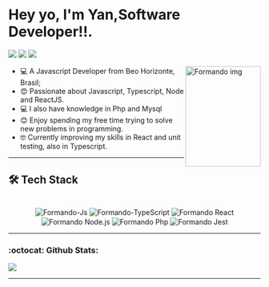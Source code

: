 <h1 align="left"> 
 Hey yo, I'm Yan,<strong>Software Developer!!</strong>.
</h1>

<p align="left">

  <a href="https://wa.me/+5531994045385?text=Ol%C3%A1%20Yan,%20gostaria%20de%20conversar%20com%20voc%C3%A" alt="Whatsapp">
  <img src="https://img.shields.io/badge/WhatsApp-25D366?style=for-the-badge&logo=whatsapp&logoColor=white" /></a>
  
  <a href="leitebr14@gmail.com" alt="Gmail">
  <img src="https://img.shields.io/badge/Gmail-D14836?style=for-the-badge&logo=gmail&logoColor=white" /></a>

  <a href="www.linkedin.com/in/yanpedro18" alt="Linkedin">
  <img src="https://img.shields.io/badge/LinkedIn-0077B5?style=for-the-badge&logo=linkedin&logoColor=white" /></a>

</p>  

 <ul align="left"> 
   <img src="https://media.giphy.com/media/v1.Y2lkPTc5MGI3NjExam9pMGdqZXFmY3BjMGdsY3EzN3JrMXA1dWl3YmR1ZzBweXBwNXJneSZlcD12MV9pbnRlcm5hbF9naWZfYnlfaWQmY3Q9Zw/lJNoBCvQYp7nq/giphy.gif" height="200" width="150" align="right" alt="Formando img"/>
  <li>💻 A Javascript Developer from Beo Horizonte, Brasil;</li>
  <li>😍 Passionate about Javascript, Typescript, Node and ReactJS.</li>
  <li>💻 I also have knowledge in Php and Mysql</li>
  <li>😊 Enjoy spending my free time trying to solve new problems in programming.</li>
  <li>🤓 Currently improving my skills in React and unit testing, also in Typescript.</li>
  
 </ul>
 
 <hr>
 
<h2 align="left">
  🛠 Tech Stack 
</h2>

<div align="center">
<div style="display: inline_block"><br>
  <img align="center" alt="Formando-Js"  src="https://img.shields.io/badge/JavaScript-323330?style=for-the-badge&logo=javascript&logoColor=F7DF1E">
  <img align="center" alt="Formando-TypeScript"  src="https://img.shields.io/badge/TypeScript-007ACC?style=for-the-badge&logo=typescript&logoColor=white">
  <img align="center" alt="Formando React"  src="https://img.shields.io/badge/React-20232A?style=for-the-badge&logo=react&logoColor=61DAFB">
  <img align="center" alt="Formando Node.js"  src="https://img.shields.io/badge/Node.js-43853D?style=for-the-badge&logo=node.js&logoColor=white">
  <img align="center" alt="Formando Php"  src="https://img.shields.io/badge/PHP-777BB4?style=for-the-badge&logo=php&logoColor=white">
  <img align="center" alt="Formando Jest" src="https://img.shields.io/badge/Jest-323330?style=for-the-badge&logo=Jest&logoColor=white">
</div>
 
 <hr>

 </div>
 <h3 align="left">
  :octocat: Github Stats:
</h3>
<a href="https://hits.seeyoufarm.com"><img src="https://hits.seeyoufarm.com/api/count/incr/badge.svg?url=https%3A%2F%2Fgithub.com%2Fgjbae1212%2Fhit-counter&count_bg=%23202120&title_bg=%23F82440&icon=&icon_color=%23E7E7E7&title=visits&edge_flat=false"/></a>
 <hr>
 

